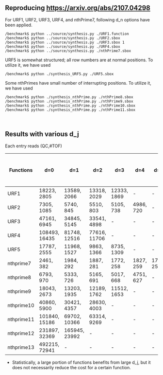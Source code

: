 ## Reproducing https://arxiv.org/abs/2107.04298

For URF1, URF2, URF3, URF4, and nthPrime7, following d_n options have been applied.

```
/benchmark$ python ../source/synthesis.py ./URF1.function
/benchmark$ python ../source/synthesis.py ./URF2.sbox
/benchmark$ python ../source/synthesis.py ./URF3.sbox 1
/benchmark$ python ../source/synthesis.py ./URF4.sbox
/benchmark$ python ../source/synthesis.py ./nthPrime7.sbox
```

URF5 is somewhat structured; all row numbers are at normal positions. To utilize it, we have used
```
/benchmark$ python ./synthesis_URF5.py ./URF5.sbox
```

Some nthPrimes have small number of interrupting positions. To utilize it, we have used
```
/benchmark$ python ./synthesis_nthPrime.py ./nthPrime8.sbox
/benchmark$ python ./synthesis_nthPrime.py ./nthPrime9.sbox
/benchmark$ python ./synthesis_nthPrime.py ./nthPrime10.sbox
/benchmark$ python ./synthesis_nthPrime.py ./nthPrime11.sbox
```
</br>

## Results with various d_j  
Each entry reads (QC,#TOF)  

|  Functions |      d=0      |      d=1      |      d=2      |      d=3      |      d=4      |      d=5      |..., d_9=2, d_8=3, d_7=4, ... |
|    ----    |      ----     |     ----      |     ----      |     ----      |     ----      |     ----      |      ----                    |
|    URF1    | 18223, 2805   | 13589, 2066   | 13318, 2029   | 12333, 1869   |       -       |       -       |        -                     |
|    URF2    | 7305, 1085    | 5740, 845     | 5510, 803     | 5105, 738     | 4986, 720     |       -       |        -                     |
|    URF3    | 47161, 6945   | 34845, 5145   | 33541, 4898   |       -       |       -       |       -       |        -                     |
|    URF4    | 108493, 16435 | 81748, 12516  | 77616, 11706  |       -       |       -       |       -       |        -                     |
|    URF5    | 17787, 2555   | 11968, 1527   | 9863, 1366    | 8735, 1309    |       -       |       -       |        -                     |
| nthprime7  | 2461, 382     | 1984, 292     | 1887, 281     | 1772, 258     | 1827, 259     | 1759, 252     |        -                     |
| nthprime8  | 6793, 970     | 5333, 726     | 5165, 691     | 5017, 668     | 4751, 627     |       -       |        -                     |
| nthprime9  | 18043, 2673   | 13203, 1935   | 12189, 1762   | 11512, 1653   |       -       |       -       |        -                     |
| nthprime10 | 40860, 5900   | 30421, 4357   | 28630, 4003   |       -       |       -       |       -       |        -                     |
| nthprime11 | 101840, 15186 | 69702, 10366  | 63314, 9269   |       -       |       -       |       -       |        -                     |
| nthprime12 | 231897, 32369 | 165945, 23992 |       -       |       -       |       -       |       -       |        -                     |
| nthprime13 | 492215, 72941 |       -       |       -       |       -       |       -       |       -       |        -                     |

* Statistically, a large portion of functions benefits from large d_j, but it does not necessarily reduce the cost for a certain function.
